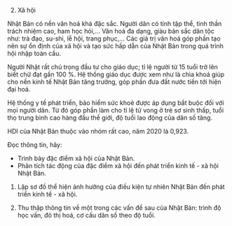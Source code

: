 2. Xã hội

Nhật Bản có nền văn hoá khá đặc sắc. Người dân có tính tập thể, tinh thần trách nhiệm cao, ham học hỏi,... Văn hoá đa dạng, giàu bản sắc dân tộc như: trà đạo, su-shi, lễ hội, trang phục,... Các giá trị văn hoá góp phần tạo nên sự ổn định của xã hội và tạo sức hấp dẫn của Nhật Bản trong quá trình hội nhập toàn cầu.

Người Nhật rất chú trọng đầu tư cho giáo dục; tỉ lệ người từ 15 tuổi trở lên biết chữ đạt gần 100 %. Hệ thống giáo dục được xem như là chìa khoá giúp cho nền kinh tế Nhật Bản tăng trưởng, góp phần đưa đất nước tiến tới hiện đại hoá.

Hệ thống y tế phát triển, bảo hiểm sức khoẻ được áp dụng bắt buộc đối với mọi người dân. Từ đó góp phần làm cho tỉ lệ tử vong ở trẻ sơ sinh thấp, tuổi thọ trung bình cao hàng đầu thế giới, độ tuổi lao động của dân số tăng.

HDI của Nhật Bản thuộc vào nhóm rất cao, năm 2020 là 0,923.

Đọc thông tin, hãy:
- Trình bày đặc điểm xã hội của Nhật Bản.
- Phân tích tác động của đặc điểm xã hội đến phát triển kinh tế - xã hội Nhật Bản.

1. Lập sơ đồ thể hiện ảnh hưởng của điều kiện tự nhiên Nhật Bản đến phát triển kinh tế - xã hội.

2. Thu thập thông tin về một trong các vấn đề sau của Nhật Bản: trình độ học vấn, đô thị hoá, cơ cấu dân số theo độ tuổi.
